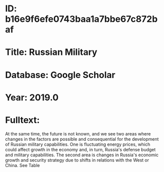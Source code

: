 # ID: b16e9f6efe0743baa1a7bbe67c872baf
# Title: Russian Military
# Database: Google Scholar
# Year: 2019.0
# Fulltext:
At the same time, the future is not known, and we see two areas where changes in the factors are possible and consequential for the development of Russian military capabilities.
One is fluctuating energy prices, which could affect growth in the economy and, in turn, Russia's defense budget and military capabilities.
The second area is changes in Russia's economic growth and security strategy due to shifts in relations with the West or China.
See Table